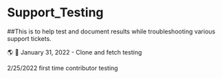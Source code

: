 # Support_Testing

##This is to help test and document results while troubleshooting various support tickets.

🌎 🌠
January 31, 2022 - Clone and fetch testing

2/25/2022 first time contributor testing
